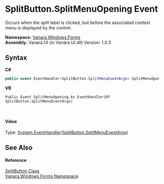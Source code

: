 # SplitButton.SplitMenuOpening Event
 

Occurs when the split label is clicked, but before the associated context menu is displayed by the control.

**Namespace:**&nbsp;<a href="c580cf52-4028-70db-28d0-f9b1abc03861">Vanara.Windows.Forms</a><br />**Assembly:**&nbsp;Vanara.UI (in Vanara.UI.dll) Version: 1.0.3

## Syntax

**C#**<br />
``` C#
public event EventHandler<SplitButton.SplitMenuEventArgs> SplitMenuOpening
```

**VB**<br />
``` VB
Public Event SplitMenuOpening As EventHandler(Of SplitButton.SplitMenuEventArgs)
```

<br />

#### Value
Type: <a href="http://msdn2.microsoft.com/en-us/library/db0etb8x" target="_blank">System.EventHandler</a>(<a href="cf8f3f9d-ceb9-3700-8f45-986d1bb6315e">SplitButton.SplitMenuEventArgs</a>)

## See Also


#### Reference
<a href="ae703027-569c-79d6-06a8-8d333a3f16ab">SplitButton Class</a><br /><a href="c580cf52-4028-70db-28d0-f9b1abc03861">Vanara.Windows.Forms Namespace</a><br />